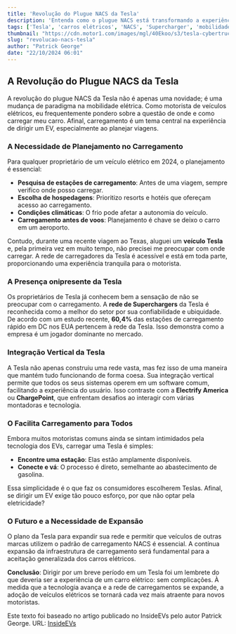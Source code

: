 ```yaml
---
title: 'Revolução do Plugue NACS da Tesla'
description: 'Entenda como o plugue NACS está transformando a experiência dos motoristas de EVs.'
tags: ['Tesla', 'carros elétricos', 'NACS', 'Supercharger', 'mobilidade sustentável']
thumbnail: "https://cdn.motor1.com/images/mgl/40Ekoo/s3/tesla-cybertruck-charging.jpg"
slug: "revolucao-nacs-tesla"
author: "Patrick George"
date: "22/10/2024 06:01"
---
```


## A Revolução do Plugue NACS da Tesla

A revolução do plugue NACS da Tesla não é apenas uma novidade; é uma mudança de paradigma na mobilidade elétrica. Como motorista de veículos elétricos, eu frequentemente pondero sobre a questão de onde e como carregar meu carro. Afinal, carregamento é um tema central na experiência de dirigir um EV, especialmente ao planejar viagens.

### A Necessidade de Planejamento no Carregamento
Para qualquer proprietário de um veículo elétrico em 2024, o planejamento é essencial:
- **Pesquisa de estações de carregamento**: Antes de uma viagem, sempre verifico onde posso carregar. 
- **Escolha de hospedagens**: Prioritizo resorts e hotéis que ofereçam acesso ao carregamento.
- **Condições climáticas**: O frio pode afetar a autonomia do veículo.
- **Carregamento antes de voos**: Planejamento é chave se deixo o carro em um aeroporto.

Contudo, durante uma recente viagem ao Texas, aluguei um **veículo Tesla** e, pela primeira vez em muito tempo, não precisei me preocupar com onde carregar. A rede de carregadores da Tesla é acessível e está em toda parte, proporcionando uma experiência tranquila para o motorista.

### A Presença onipresente da Tesla
Os proprietários de Tesla já conhecem bem a sensação de não se preocupar com o carregamento. A **rede de Superchargers** da Tesla é reconhecida como a melhor do setor por sua confiabilidade e ubiquidade. De acordo com um estudo recente, **60,4%** das estações de carregamento rápido em DC nos EUA pertencem à rede da Tesla. Isso demonstra como a empresa é um jogador dominante no mercado.

### Integração Vertical da Tesla
A Tesla não apenas construiu uma rede vasta, mas fez isso de uma maneira que mantém tudo funcionando de forma coesa. Sua integração vertical permite que todos os seus sistemas operem em um software comum, facilitando a experiência do usuário. Isso contraste com a **Electrify America** ou **ChargePoint**, que enfrentam desafios ao interagir com várias montadoras e tecnologia.

### O Facilita Carregamento para Todos
Embora muitos motoristas comuns ainda se sintam intimidados pela tecnologia dos EVs, carregar uma Tesla é simples:
- **Encontre uma estação**: Elas estão amplamente disponíveis.
- **Conecte e vá**: O processo é direto, semelhante ao abastecimento de gasolina.

Essa simplicidade é o que faz os consumidores escolherem Teslas. Afinal, se dirigir um EV exige tão pouco esforço, por que não optar pela eletricidade?

### O Futuro e a Necessidade de Expansão
O plano da Tesla para expandir sua rede e permitir que veículos de outras marcas utilizem o padrão de carregamento NACS é essencial. A contínua expansão da infraestrutura de carregamento será fundamental para a aceitação generalizada dos carros elétricos. 

**Conclusão**: Dirigir por um breve período em um Tesla foi um lembrete do que deveria ser a experiência de um carro elétrico: sem complicações. À medida que a tecnologia avança e a rede de carregamentos se expande, a adoção de veículos elétricos se tornará cada vez mais atraente para novos motoristas.

Este texto foi baseado no artigo publicado no InsideEVs pelo autor Patrick George. URL: [InsideEVs](https://insideevs.com/news/738199/tesla-cybertruck-nacs-charging/)